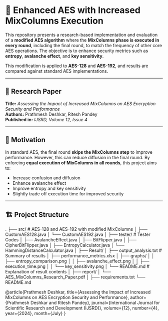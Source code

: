 # 🔐 Enhanced AES with Increased MixColumns Execution

This repository presents a research-based implementation and evaluation of a **modified AES algorithm** where the **MixColumns phase is executed in every round**, including the final round, to match the frequency of other core AES operations. The objective is to enhance security metrics such as **entropy**, **avalanche effect**, and **key sensitivity**.

This modification is applied to **AES-128** and **AES-192**, and results are compared against standard AES implementations.

---

## 📄 Research Paper

**Title:** *Assessing the Impact of Increased MixColumns on AES Encryption Security and Performance*  
**Authors:** Prathmesh Deshkar, Ritesh Pandey  
**Published in:** *IJSRD, Volume 12, Issue 4*

---

## 🧠 Motivation

In standard AES, the final round **skips the MixColumns step** to improve performance. However, this can reduce diffusion in the final round. By enforcing **equal execution of MixColumns in all rounds**, this project aims to:

- Increase confusion and diffusion
- Enhance avalanche effect
- Improve entropy and key sensitivity
- Slightly trade off execution time for improved security

---

## 🏗️ Project Structure
.
├── src/ # AES-128 and AES-192 with modified MixColumns
│ ├── CustomAES128.java
│ └── CustomAES192.java
│
├── tester/ # Tester Codes
│ ├── AvalancheEffect.java
│ ├── BitFlipper.java
│ ├── CipherBitFlipper.java
│ ├── EntropyCalculator.java
│ └── HammingDistanceCalculator.java
│
├── Result/
│ ├── output_analysis.txt # Summary of results
│ ├── performance_metrics.xlsx
│ ├── graphs/
│ │ ├── entropy_comparison.png
│ │ ├── avalanche_effect.png
│ │ ├── execution_time.png
│ │ └── key_sensitivity.png
│ └── README.md # Explanation of result contents
│
├── report/
│ └── AES_MixColumns_Research_Paper.pdf
│
├── requirements.txt
└── README.md


@article{Prathmesh Deshkar,
  title={Assessing the Impact of Increased MixColumns on AES Encryption Security and Performance},
  author={Prathmesh Deshkar and Ritesh Pandey},
  journal={International Journal for Scientific Research and Development (IJSRD)},
  volume={12},
  number={4},
  year={2024},
  month={July}
}


